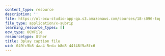 ```yaml
---
content_type: resource
description: ''
file: https://ol-ocw-studio-app-qa.s3.amazonaws.com/courses/18-s096-topics-in-mathematics-with-applications-in-finance-fall-2013/049fc5b84aa45edab8d844f48f5a5fc6_55OXxe_ix2o.vtt
file_type: application/x-subrip
learning_resource_types: []
ocw_type: OCWFile
resourcetype: Other
title: 3play caption file
uid: 049fc5b8-4aa4-5eda-b8d8-44f48f5a5fc6
---
```

